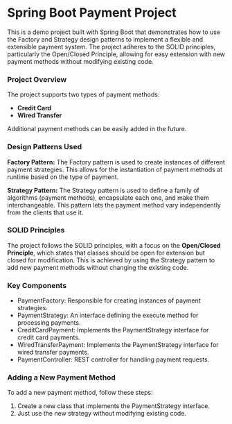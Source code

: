 # Spring Boot Payment Project
This is a demo project built with Spring Boot that demonstrates how to use the Factory and Strategy design patterns to implement a flexible and extensible payment system. The project adheres to the SOLID principles, particularly the Open/Closed Principle, allowing for easy extension with new payment methods without modifying existing code.

### Project Overview
The project supports two types of payment methods:

* **Credit Card** 
* **Wired Transfer**

Additional payment methods can be easily added in the future.

### Design Patterns Used
**Factory Pattern:**
The Factory pattern is used to create instances of different payment strategies. This allows for the instantiation of payment methods at runtime based on the type of payment.

**Strategy Pattern:**
The Strategy pattern is used to define a family of algorithms (payment methods), encapsulate each one, and make them interchangeable. This pattern lets the payment method vary independently from the clients that use it.

### SOLID Principles
The project follows the SOLID principles, with a focus on the **Open/Closed Principle**, which states that classes should be open for extension but closed for modification. This is achieved by using the Strategy pattern to add new payment methods without changing the existing code.


### Key Components
* PaymentFactory: Responsible for creating instances of payment strategies.
* PaymentStrategy: An interface defining the execute method for processing payments.
* CreditCardPayment: Implements the PaymentStrategy interface for credit card payments.
* WiredTransferPayment: Implements the PaymentStrategy interface for wired transfer payments.
* PaymentController: REST controller for handling payment requests.

### Adding a New Payment Method
To add a new payment method, follow these steps:
1. Create a new class that implements the PaymentStrategy interface.
2. Just use the new strategy without modifying existing code.
